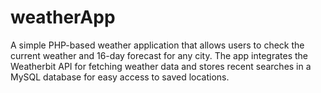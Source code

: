 # weatherApp
A simple PHP-based weather application that allows users to check the current weather and 16-day forecast for any city. The app integrates the Weatherbit API for fetching weather data and stores recent searches in a MySQL database for easy access to saved locations.
